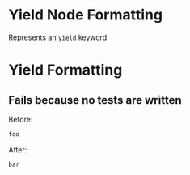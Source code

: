 <!-- BEGIN_AUTOGENERATED -->
# Yield Node Formatting

Represents an `yield` keyword
<!-- END_AUTOGENERATED -->
# Yield Formatting

## Fails because no tests are written

Before:
```ruby
foo
```

After:
```ruby
bar
```
